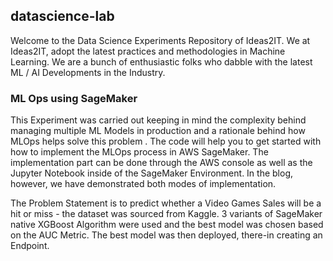## datascience-lab

Welcome to the Data Science Experiments Repository of Ideas2IT. We at Ideas2IT, adopt the latest practices and methodologies in Machine Learning. We are a bunch of enthusiastic folks who dabble with the latest ML / AI Developments in the Industry.




### ML Ops using SageMaker

This Experiment was carried out keeping in mind the complexity behind managing multiple ML Models in production and a rationale behind how MLOps helps solve this problem . The code will help you to get started with how to implement the MLOps process in AWS SageMaker. The implementation part  can be done through the AWS console as well as the Jupyter Notebook inside of the SageMaker Environment. In the blog, however, we have demonstrated both modes of implementation.


The Problem Statement is to predict whether a Video Games Sales will be a hit or miss - the dataset was sourced from Kaggle. 3 variants of SageMaker native XGBoost Algorithm were used and the best model was chosen based on the AUC Metric. The best model was then deployed, there-in creating an Endpoint.


